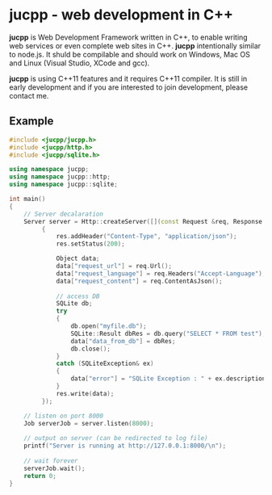 # jucpp - web development in C++


__jucpp__ is Web Development Framework written in C++, to enable writing web services or even complete web sites in C++. 
__jucpp__ intentionally similar to node.js. It shuld be compilable and should work on Windows, Mac OS and Linux (Visual Studio, XCode and gcc).

__jucpp__ is using C++11 features and it requires C++11 compiler. It is still in early development and if you are interested to join development, please contact me.



## Example
```c++
#include <jucpp/jucpp.h>
#include <jucpp/http.h>
#include <jucpp/sqlite.h>

using namespace jucpp;
using namespace jucpp::http;
using namespace jucpp::sqlite;

int main()
{
	// Server decalaration
	Server server = Http::createServer([](const Request &req, Response &res)
		 {
			 res.addHeader("Content-Type", "application/json");
			 res.setStatus(200);

			 Object data;
			 data["request_url"] = req.Url();
			 data["request_language"] = req.Headers("Accept-Language");
			 data["request_content"] = req.ContentAsJson();
			 
			 // access DB
			 SQLite db;
			 try
			 {
				 db.open("myfile.db");
				 SQLite::Result dbRes = db.query("SELECT * FROM test");
				 data["data_from_db"] = dbRes;
				 db.close();
			 }
			 catch (SQLiteException& ex)
			 {
				 data["error"] = "SQLite Exception : " + ex.description();
			 }
			 res.write(data);
		 });

	// listen on port 8000
	Job serverJob = server.listen(8000);
	
	// output on server (can be redirected to log file)
	printf("Server is running at http://127.0.0.1:8000/\n");
	
	// wait forever	
	serverJob.wait();
	return 0;
}
```
